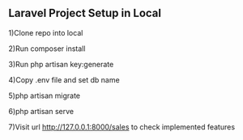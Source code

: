 ## Laravel Project Setup in Local

1)Clone repo into local

2)Run composer install

3)Run php artisan key:generate

4)Copy .env file and set db name

5)php artisan migrate

6)php artisan serve

7)Visit url http://127.0.0.1:8000/sales to check implemented features